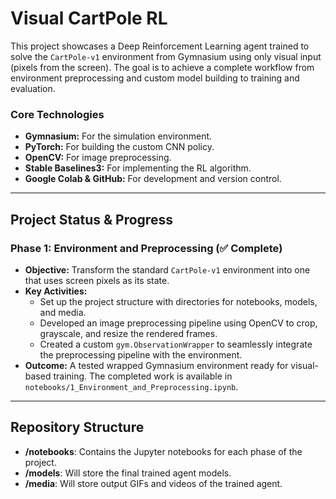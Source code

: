 # Visual CartPole RL

This project showcases a Deep Reinforcement Learning agent trained to solve the `CartPole-v1` environment from Gymnasium using only visual input (pixels from the screen). The goal is to achieve a complete workflow from environment preprocessing and custom model building to training and evaluation.

### Core Technologies
* **Gymnasium:** For the simulation environment.
* **PyTorch:** For building the custom CNN policy.
* **OpenCV:** For image preprocessing.
* **Stable Baselines3:** For implementing the RL algorithm.
* **Google Colab & GitHub:** For development and version control.

---
## Project Status & Progress

### Phase 1: Environment and Preprocessing (✅ Complete)
* **Objective:** Transform the standard `CartPole-v1` environment into one that uses screen pixels as its state.
* **Key Activities:**
    * Set up the project structure with directories for notebooks, models, and media.
    * Developed an image preprocessing pipeline using OpenCV to crop, grayscale, and resize the rendered frames.
    * Created a custom `gym.ObservationWrapper` to seamlessly integrate the preprocessing pipeline with the environment.
* **Outcome:** A tested wrapped Gymnasium environment ready for visual-based training. The completed work is available in `notebooks/1_Environment_and_Preprocessing.ipynb`.

---
## Repository Structure

-   **/notebooks**: Contains the Jupyter notebooks for each phase of the project.
-   **/models**: Will store the final trained agent models.
-   **/media**: Will store output GIFs and videos of the trained agent.